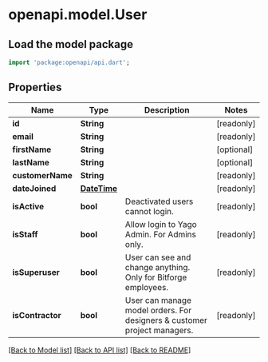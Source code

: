 # openapi.model.User

## Load the model package
```dart
import 'package:openapi/api.dart';
```

## Properties
Name | Type | Description | Notes
------------ | ------------- | ------------- | -------------
**id** | **String** |  | [readonly] 
**email** | **String** |  | [readonly] 
**firstName** | **String** |  | [optional] 
**lastName** | **String** |  | [optional] 
**customerName** | **String** |  | [readonly] 
**dateJoined** | [**DateTime**](DateTime.md) |  | [readonly] 
**isActive** | **bool** | Deactivated users cannot login. | [readonly] 
**isStaff** | **bool** | Allow login to Yago Admin. For Admins only. | [readonly] 
**isSuperuser** | **bool** | User can see and change anything. Only for Bitforge employees. | [readonly] 
**isContractor** | **bool** | User can manage model orders. For designers & customer project managers. | [readonly] 

[[Back to Model list]](../README.md#documentation-for-models) [[Back to API list]](../README.md#documentation-for-api-endpoints) [[Back to README]](../README.md)


